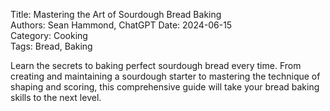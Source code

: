 Title: Mastering the Art of Sourdough Bread Baking  
Authors: Sean Hammond, ChatGPT
Date: 2024-06-15  
Category: Cooking  
Tags: Bread, Baking

Learn the secrets to baking perfect sourdough bread every time. From creating and maintaining a sourdough starter to mastering the technique of shaping and scoring, this comprehensive guide will take your bread baking skills to the next level.

